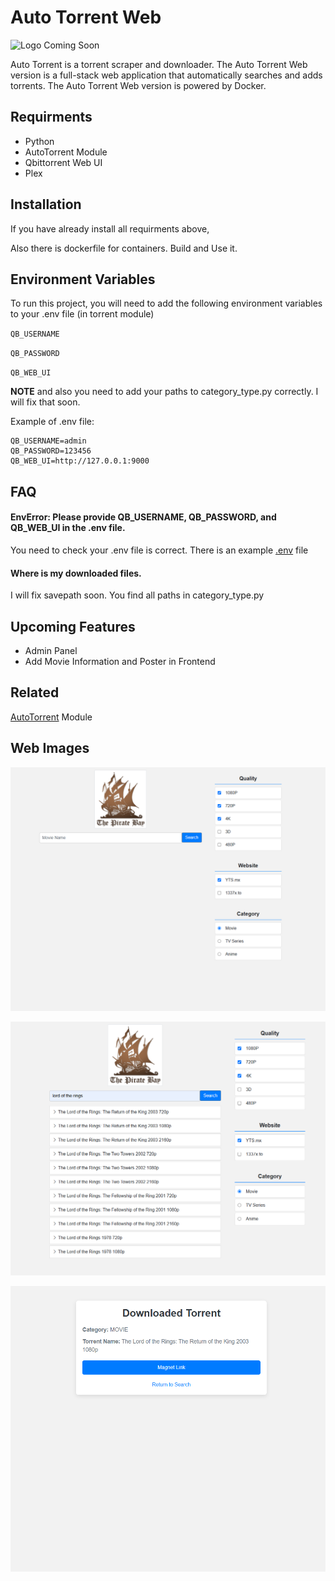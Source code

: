 # Auto Torrent Web

![Logo](#) Coming Soon

Auto Torrent is a torrent scraper and downloader. The Auto Torrent Web version is a full-stack web application that automatically searches and adds torrents. The Auto Torrent Web version is powered by Docker.

## Requirments

- Python
- AutoTorrent Module
- Qbittorrent Web UI
- Plex

## Installation

If you have already install all requirments above,

Also there is dockerfile for containers. Build and Use it.

## Environment Variables

To run this project, you will need to add the following environment variables to your .env file (in torrent module)

`QB_USERNAME`

`QB_PASSWORD`

`QB_WEB_UI`

**NOTE** and also you need to add your paths to category_type.py correctly. I will fix that soon. 

Example of .env file:
```env
QB_USERNAME=admin
QB_PASSWORD=123456
QB_WEB_UI=http://127.0.0.1:9000
```


## FAQ

#### EnvError: Please provide QB_USERNAME, QB_PASSWORD, and QB_WEB_UI in the .env file.

You need to check your .env file is correct. There is an example [.env](#usage) file

#### Where is my downloaded files.

I will fix savepath soon. You find all paths in category_type.py

## Upcoming Features

- Admin Panel
- Add Movie Information and Poster in Frontend

## Related

[AutoTorrent](https://github.com/melihbasayigit/AutoTorrent) Module

## Web Images

![ss_1](/doc/sc1.PNG)

![ss_2](/doc/sc2.PNG)

![ss_3](/doc/sc3.PNG)